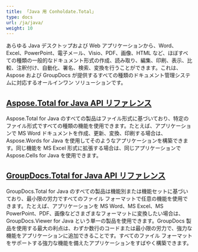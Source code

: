 ```yaml
---
title: 「Java 用 Conholdate.Total」
type: docs
url: /ja/java/
weight: 10
---
```


あらゆる Java デスクトップおよび Web アプリケーションから、Word、Excel、PowerPoint、電子メール、Visio、PDF、画像、HTML など、ほぼすべての種類の一般的なドキュメント形式の作成、読み取り、編集、印刷、表示、比較、注釈付け、自動化、署名、検索、変換を行うことができます。これは、Aspose および GroupDocs が提供するすべての種類のドキュメント管理システムに対応するオールインワン ソリューションです。

## [Aspose.Total for Java API リファレンス](/aspose-total-for-java/)

Aspose.Total for Java のすべての製品はファイル形式に基づいており、特定のファイル形式ですべての種類の機能を使用できます。たとえば、アプリケーションで MS Word ドキュメントを作成、更新、変換、印刷する場合は、Aspose.Words for Java を使用してそのようなアプリケーションを構築できます。同じ機能を MS Excel 形式に拡張する場合は、同じアプリケーションで Aspose.Cells for Java を使用できます。

## [GroupDocs.Total for Java API リファレンス](/groupdocs-total-for-java/)

GroupDocs.Total for Java のすべての製品は機能別または機能セットに基づいており、最小限の労力ですべてのファイル フォーマットで任意の機能を使用できます。たとえば、アプリケーションを MS Word、MS Excel、MS PowerPoint、PDF、画像などさまざまなフォーマットに変換したい場合は、GroupDocs.Viewer for Java という単一の製品を使用できます。GroupDocs 製品を使用する最大の利点は、わずか数行のコードまたは最小限の労力で、強力な機能をアプリケーションに追加できることです。すべてのファイル フォーマットをサポートする強力な機能を備えたアプリケーションをすばやく構築できます。